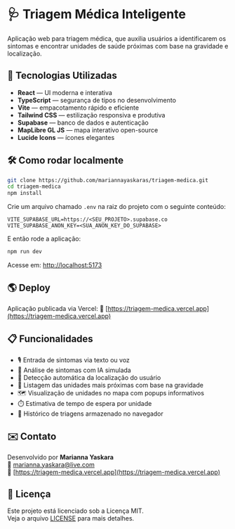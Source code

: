 # 🩺 Triagem Médica Inteligente

Aplicação web para triagem médica, que auxilia usuários a identificarem os sintomas e encontrar unidades de saúde próximas com base na gravidade e localização.

## 🚀 Tecnologias Utilizadas

- **React** — UI moderna e interativa  
- **TypeScript** — segurança de tipos no desenvolvimento  
- **Vite** — empacotamento rápido e eficiente  
- **Tailwind CSS** — estilização responsiva e produtiva  
- **Supabase** — banco de dados e autenticação  
- **MapLibre GL JS** — mapa interativo open-source  
- **Lucide Icons** — ícones elegantes

## 🛠️ Como rodar localmente

```bash
git clone https://github.com/mariannayaskaras/triagem-medica.git
cd triagem-medica
npm install
````

Crie um arquivo chamado `.env` na raiz do projeto com o seguinte conteúdo:

```env
VITE_SUPABASE_URL=https://<SEU_PROJETO>.supabase.co
VITE_SUPABASE_ANON_KEY=<SUA_ANON_KEY_DO_SUPABASE>
```

E então rode a aplicação:

```bash
npm run dev
```

Acesse em: [http://localhost:5173](http://localhost:5173)

## 🌎 Deploy

Aplicação publicada via Vercel:
🔗 [https://triagem-medica.vercel.app](https://triagem-medica.vercel.app)

## 📋 Funcionalidades

* 🎙 Entrada de sintomas via texto ou voz
* 🤖 Análise de sintomas com IA simulada
* 📍 Detecção automática da localização do usuário
* 🏥 Listagem das unidades mais próximas com base na gravidade
* 🗺️ Visualização de unidades no mapa com popups informativos
* ⏱️ Estimativa de tempo de espera por unidade
* 💾 Histórico de triagens armazenado no navegador

## ✉️ Contato

Desenvolvido por **Marianna Yaskara**  
📧 [marianna.yaskara@live.com](mailto:marianna.yaskara@live.com)  
🔗 [https://triagem-medica.vercel.app](https://triagem-medica.vercel.app)

## 📄 Licença

Este projeto está licenciado sob a Licença MIT.  
Veja o arquivo [LICENSE](LICENSE) para mais detalhes.

